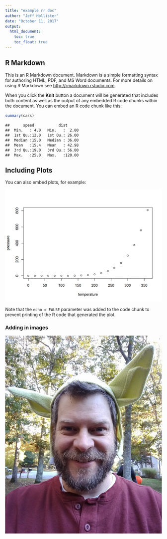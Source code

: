 ```yaml
---
title: "example rr doc"
author: "Jeff Hollister"
date: "October 11, 2017"
output:
  html_document:
    toc: true
    toc_float: true
---
```




## R Markdown

This is an R Markdown document. Markdown is a simple formatting syntax for authoring HTML, PDF, and MS Word documents. For more details on using R Markdown see <http://rmarkdown.rstudio.com>.

When you click the **Knit** button a document will be generated that includes both content as well as the output of any embedded R code chunks within the document. You can embed an R code chunk like this:


```r
summary(cars)
```

```
##      speed           dist       
##  Min.   : 4.0   Min.   :  2.00  
##  1st Qu.:12.0   1st Qu.: 26.00  
##  Median :15.0   Median : 36.00  
##  Mean   :15.4   Mean   : 42.98  
##  3rd Qu.:19.0   3rd Qu.: 56.00  
##  Max.   :25.0   Max.   :120.00
```

## Including Plots

You can also embed plots, for example:

<img src="example_files/figure-html/pressure-1.png" width="672" />

Note that the `echo = FALSE` parameter was added to the code chunk to prevent printing of the R code that generated the plot.

### Adding in images

![yoda jeff](yoda_jeff.jpg)
